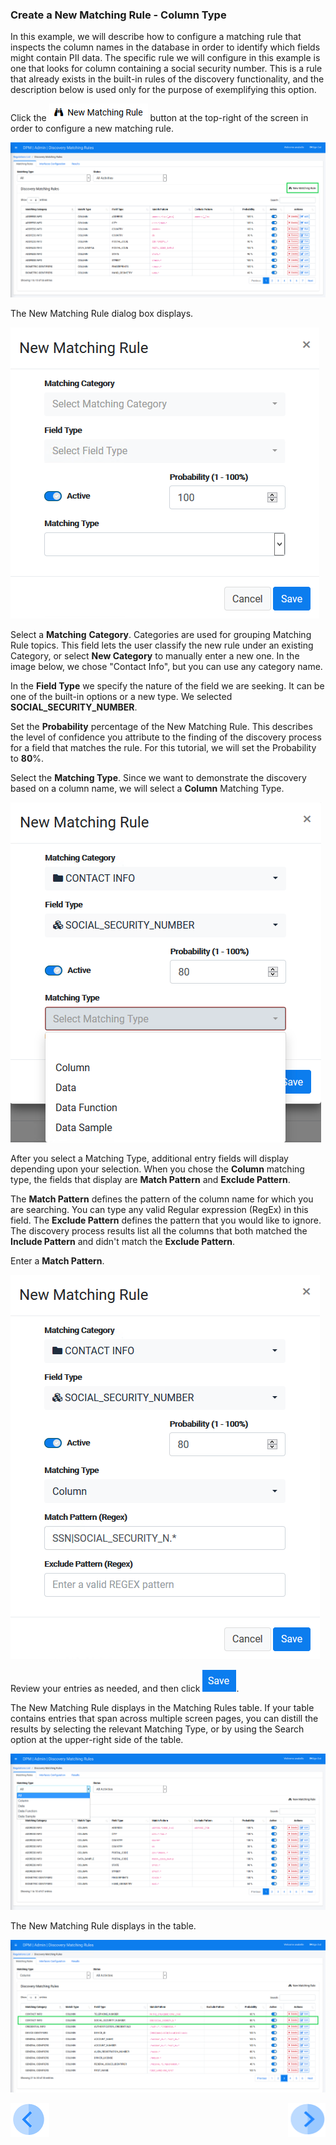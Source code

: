 ### Create a New Matching Rule - Column Type

In this example, we will describe how to configure a matching rule that inspects the column names in the database in order to identify which fields might contain PII data. The specific rule we will configure in this example is one that looks for column containing a social security number. This is a rule that already exists in the built-in rules of the discovery functionality, and the description below is used only for the purpose of exemplifying this option.

Click the ![image](../images/ICON_NewMatchingRule.png) button at the top-right of the screen in order to configure a new matching rule. 

![image](../images/07_12_Discovery_RulesTab_Callout.png)

The New Matching Rule dialog box displays. 

![image](../images/07_1_Discovery_NewMatchingRule.png)

Select a **Matching** **Category**. Categories are used for grouping Matching Rule topics. This field lets the user classify the new rule under an existing Category, or select **New Category** to manually enter a new one. In the image below, we chose "Contact Info", but you can use any category name.

In the **Field Type** we specify the nature of the field we are seeking. It can be one of the built-in options or a new type. We selected **SOCIAL_SECURITY_NUMBER**. 

Set the **Probability** percentage of the New Matching Rule. This describes the level of confidence you attribute to the finding of the discovery process for a field that matches the rule. For this tutorial, we will set the Probability to **80**%. 

Select the **Matching Type**. Since we want to demonstrate the discovery based on a column name, we will select a **Column** Matching Type. 

![image](../images/07_2_Discovery_NewMatchingRule.png)

After you select a Matching Type, additional entry fields will display depending upon your selection. When you chose the **Column** matching type, the fields that display are  **Match Pattern** and **Exclude Pattern**.

The **Match Pattern** defines the pattern of the column name for which you are searching. You can type any valid Regular expression (RegEx) in this field. 
The **Exclude Pattern** defines the pattern that you would like to ignore. The discovery process results list all the columns that both matched the **Include Pattern** and didn't match the **Exclude Pattern**.

Enter a **Match Pattern**.

![image](../images/07_3_Discovery_NewMatchingRule.png)

Review your entries as needed, and then click ![image](../images/ICON_Save.png).

The New Matching Rule displays in the Matching Rules table. If your table contains entries that span across multiple screen pages, you can distill the results by selecting the relevant Matching Type, or by using the Search option at the upper-right side of the table.

![image](../images/07_4_Discovery_NewMatchingRule.png)

The New Matching Rule displays in the table.

![image](../images/07_5_Discovery_NewMatchingRule.png)



[![Previous](../images/Previous.png)]( 03_03_01_Discovery_New_Matching_Rule.md)[<img align="right" width="60" height="54" src="../images/Next.png">](03_03_03_Discovery_New_Matching_Rule_Data.md)
